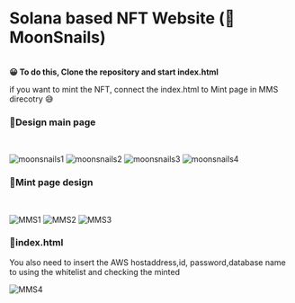 # Solana based NFT Website (🐌MoonSnails)

<br>
<strong>😀 To do this, Clone the repository and start index.html  </strong>
<p>if you want to mint the NFT, connect the index.html to Mint page in MMS direcotry 😅</p>
<h3>🔶Design main page</h3>
<br>

![moonsnails1](https://github.com/StrongTyphoon/MoonSnails/assets/98576512/21c8a897-3a2d-4467-91f2-a65e070ad920)
![moonsnails2](https://github.com/StrongTyphoon/MoonSnails/assets/98576512/5e5f9860-5fb3-4663-9eea-4e5e469b1395)
![moonsnails3](https://github.com/StrongTyphoon/MoonSnails/assets/98576512/cd048c15-4f7e-4ee1-b11c-68504c90bfba)
![moonsnails4](https://github.com/StrongTyphoon/MoonSnails/assets/98576512/0288200b-2569-407e-8e9e-e77ecafe6310)

<h3>🔶Mint page design</h3>
<br>

![MMS1](https://github.com/StrongTyphoon/MoonSnails/assets/98576512/d2a9f2fd-8a67-49c0-b16b-9d90e06966eb)
![MMS2](https://github.com/StrongTyphoon/MoonSnails/assets/98576512/5c9164cc-b355-424b-bd82-048a2a3468b5)
![MMS3](https://github.com/StrongTyphoon/MoonSnails/assets/98576512/137105ab-5690-4bb4-8db9-d06a85d11c40)

<h3>🔶index.html</h3>
<p>You also need to insert the AWS hostaddress,id, password,database name to using the whitelist and checking the minted</p>

![MMS4](https://github.com/StrongTyphoon/MoonSnails/assets/98576512/4e1776c2-d7f6-493d-a8be-9960c93d6f09)
